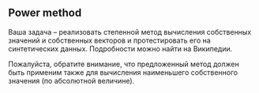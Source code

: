 ## Power method
Ваша задача – реализовать степенной метод вычисления собственных значений и собственных векторов и протестировать его на синтетических данных. Подробности можно найти на Википедии.

Пожалуйста, обратите внимание, что предложенный метод должен быть применим также для вычисления наименьшего собственного значения (по абсолютной величине).
